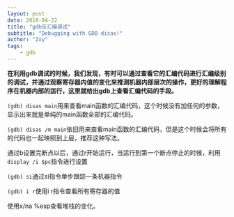 ```yaml
---
layout: post
data: 2018-04-22
title: "gdb反汇编调试"
subtitle: "Debugging with GDB disas!"
author: "Zxy"
tags:
    - gdb
---
```


**在利用gdb调试的时候，我们发现，有时可以通过查看它的汇编代码进行汇编级别的调试，并通过观察寄存器内值的变化来推测机器内部层次的操作，更好的理解程序在机器内部的运行，这里就给出gdb上查看汇编代码的手段。**

`(gdb) disas main`用来查看main函数的汇编代码，这个时候没有加任何的参数，显示出来就是单纯的main函数全部的汇编代码。

`(gdb) disas /m main`依旧用来查看main函数的汇编代码，但是这个时候会将所有的代码也一起映照到上层，推荐这种写法。

通过b设置完断点以后，通过r开始运行，当运行到第一个断点停止的时候，利用`display /i $pc`指令进行设置

`(gdb) si`通过si指令单步跟踪一条机器指令

`(gdb) i r`使用i r指令查看所有寄存器的值

使用x/na %esp查看堆栈的变化。